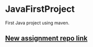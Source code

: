 # JavaFirstProject 

First Java project using maven.

##  [New assignment repo link](https://github.com/sakshamnegi/PJP_Weekly "New assignment repo") 